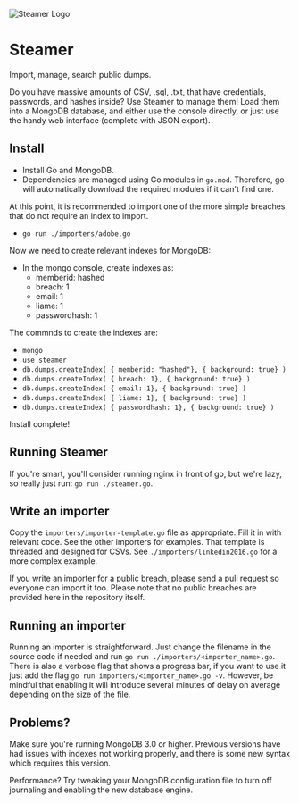 ![Steamer Logo](https://i.imgur.com/FobEdvM.png)

Steamer
=======

Import, manage, search public dumps.

Do you have massive amounts of CSV, .sql, .txt, that have credentials, passwords, and hashes inside?
Use Steamer to manage them! Load them into a MongoDB database, and either use the console directly, or just use the handy web interface (complete with JSON export).

Install
-------

- Install Go and MongoDB.
- Dependencies are managed using Go modules in `go.mod`. Therefore, go will automatically download the required modules if it can't find one.

At this point, it is recommended to import one of the more simple breaches that do not require an index to import.

- `go run ./importers/adobe.go`

Now we need to create relevant indexes for MongoDB:
- In the mongo console, create indexes as:
  - memberid: hashed
  - breach: 1
  - email: 1
  - liame: 1
  - passwordhash: 1
  
The commnds to create the indexes are:
- `mongo`
- `use steamer`
- `db.dumps.createIndex( { memberid: "hashed"}, { background: true} )`
- `db.dumps.createIndex( { breach: 1}, { background: true} )`
- `db.dumps.createIndex( { email: 1}, { background: true} )`
- `db.dumps.createIndex( { liame: 1}, { background: true} )`
- `db.dumps.createIndex( { passwordhash: 1}, { background: true} )`

Install complete!

Running Steamer
---------------

If you're smart, you'll consider running nginx in front of go, but we're lazy, so really just run:
`go run ./steamer.go`.

Write an importer
-----------------

Copy the `importers/importer-template.go` file as appropriate. Fill it in with relevant code. See the other importers for examples.
That template is threaded and designed for CSVs. See `./importers/linkedin2016.go` for a more complex example.

If you write an importer for a public breach, please send a pull request so everyone can import it too. Please note that no public breaches are provided here in the repository itself.

Running an importer
-----------------
Running an importer is straightforward. Just change the filename in the source code if needed and run `go run ./importers/<importer_name>.go`. 
There is also a verbose flag that shows a progress bar, if you want to use it just add the flag `go run importers/<importer_name>.go -v`.
However, be mindful that enabling it will introduce several minutes of delay on average depending on the size of the file.

Problems?
---------

Make sure you're running MongoDB 3.0 or higher. Previous versions have had issues with indexes not working properly, and there is some new syntax which requires this version.

Performance? Try tweaking your MongoDB configuration file to turn off journaling and enabling the new database engine.
